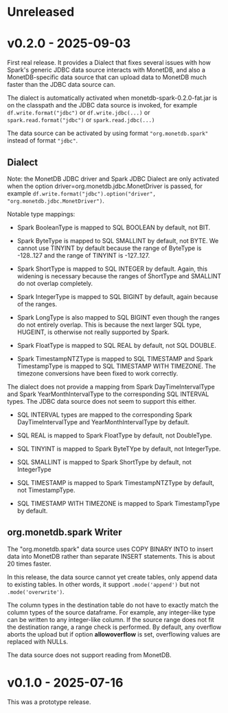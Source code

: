 # Unreleased


# v0.2.0 - 2025-09-03

First real release. It provides a Dialect that fixes several issues with
how Spark's generic JDBC data source interacts with MonetDB, and also a
MonetDB-specific data source that can upload data to MonetDB much faster
than the JDBC data source can.

The dialect is automatically activated when monetdb-spark-0.2.0-fat.jar
is on the classpath and the JDBC data source is invoked, for example
`df.write.format("jdbc")` or `df.write.jdbc(...)` or
`spark.read.format("jdbc")` or `spark.read.jdbc(...)`

The data source can be activated by using format `"org.monetdb.spark"`
instead of format `"jdbc"`.

## Dialect

Note: the MonetDB JDBC driver and Spark JDBC Dialect are only
activated when the option driver=org.monetdb.jdbc.MonetDriver
is passed, for example
`df.write.format("jdbc").option("driver", "org.monetdb.jdbc.MonetDriver")`.

Notable type mappings:

- Spark BooleanType is mapped to SQL BOOLEAN by default, not BIT.

- Spark ByteType is mapped to SQL SMALLINT by default, not BYTE. We
  cannot use TINYINT by default because the range of ByteType is
  -128..127 and the range of TINYINT is -127..127.

- Spark ShortType is mapped to SQL INTEGER by default. Again, this
  widening is necessary because the ranges of ShortType and SMALLINT
  do not overlap completely.

- Spark IntegerType is mapped to SQL BIGINT by default, again because of the
  ranges.

- Spark LongType is also mapped to SQL BIGINT even though the ranges do not
  entirely overlap. This is because the next larger SQL type, HUGEINT,
  is otherwise not really supported by Spark.

- Spark FloatType is mapped to SQL REAL by default, not SQL DOUBLE.

- Spark TimestampNTZType is mapped to SQL TIMESTAMP and
  Spark TimestampType is mapped to SQL TIMESTAMP WITH TIMEZONE.
  The timezone conversions have been fixed to work correctly.

The dialect does not provide a mapping from Spark DayTimeIntervalType
and Spark YearMonthIntervalType to the corresponding SQL INTERVAL types.
The JDBC data source does not seem to support this either.

- SQL INTERVAL types are mapped to the corresponding
  Spark DayTimeIntervalType and YearMonthIntervalType by default.

- SQL REAL is mapped to Spark FloatType by default, not DoubleType.

- SQL TINYINT is mapped to Spark ByteTYpe by default, not IntegerType.

- SQL SMALLINT is mapped to Spark ShortType by default, not IntegerType

- SQL TIMESTAMP is mapped to Spark TimestampNTZType by default, not TimestampType.

- SQL TIMESTAMP WITH TIMEZONE is mapped to Spark TimestampType by default.

## org.monetdb.spark Writer

The "org.monetdb.spark" data source uses COPY BINARY INTO to insert data
into MonetDB rather than separate INSERT statements. This is about 20
times faster.

In this release, the data source cannot yet create tables, only append
data to existing tables. In other words, it support `.mode('append')`
but not `.mode('overwrite')`.

The column types in the destination table do not have to exactly match
the column types of the source dataframe. For example, any integer-like
type can be written to any integer-like column. If the source range
does not fit the destination range, a range check is performed.
By default, any overflow aborts the upload but if option
**allowoverflow** is set, overflowing values are replaced with NULLs.

The data source does not support reading from MonetDB.


# v0.1.0 - 2025-07-16

This was a prototype release.
